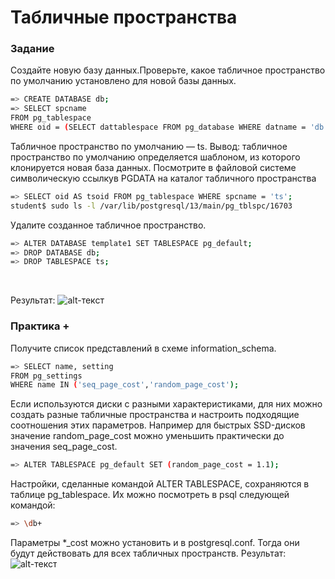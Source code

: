 # Табличные пространства
### Задание
Создайте новую базу данных.Проверьте, какое табличное пространство по умолчанию установлено для новой базы данных.
```sh
=> CREATE DATABASE db;
=> SELECT spcname
FROM pg_tablespace
WHERE oid = (SELECT dattablespace FROM pg_database WHERE datname = 'db');
```
Табличное пространство по умолчанию — ts.
Вывод: табличное пространство по умолчанию определяется шаблоном, из которого клонируется новая база данных.
Посмотрите в файловой системе символическую ссылкув PGDATA на каталог табличного пространства
```sh
=> SELECT oid AS tsoid FROM pg_tablespace WHERE spcname = 'ts';
student$ sudo ls -l /var/lib/postgresql/13/main/pg_tblspc/16703
```
Удалите созданное табличное пространство.
```sh
=> ALTER DATABASE template1 SET TABLESPACE pg_default;
=> DROP DATABASE db;
=> DROP TABLESPACE ts;
```
<br>

Результат:
![alt-текст](https://sun9-68.userapi.com/impg/3QnorYNhFpy-lB5nmJBTPDPn1QQ6wgbtUsPOwQ/836BTG0sxBk.jpg?size=797x481&quality=96&sign=c2a0da8435734cf140d0d7992ba4e3f6&type=album "Текст заголовка логотипа 1")
###  Практика +
Получите список представлений в схеме information_schema.
```sh
=> SELECT name, setting
FROM pg_settings 
WHERE name IN ('seq_page_cost','random_page_cost');
```
Если используются диски с разными характеристиками, для них можно создать разные табличные пространства и настроить подходящие соотношения этих параметров. Например для быстрых SSD-дисков значение random_page_cost можно уменьшить практически до значения seq_page_cost.
<br>
```sh
=> ALTER TABLESPACE pg_default SET (random_page_cost = 1.1);
```
Настройки, сделанные командой ALTER TABLESPACE, сохраняются в таблице pg_tablespace. Их можно посмотреть в psql следующей командой:
```sh
=> \db+
```
Параметры *_cost можно установить и в postgresql.conf. Тогда они будут действовать для всех табличных пространств.
Результат:
![alt-текст](https://sun9-80.userapi.com/impg/YU_-uSOmYFFDiPuwA8kIba3IBBIlo2Q9401EuA/XBPf6wz0OFo.jpg?size=817x454&quality=96&sign=72124674142938bd00c09e3b3b5b4b66&type=album "Текст заголовка логотипа 1")<br>



